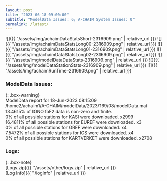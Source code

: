 ```yaml
---
layout: post
title: "2023-06-18 09:00:00"
subtitle: "ModelData Issues: 6; A-CHAIM System Issues: 0"
permalink: /latest/
---
```


![]({{ "/assets/img/achaimDataStatsShort-2316909.png" | relative_url }})
![]({{ "/assets/img/achaimDataStatsLong00-2316909.png" | relative_url }})
![]({{ "/assets/img/achaimDataStatsLong01-2316909.png" | relative_url }})
![]({{ "/assets/img/achaimDataStatsLong02-2316909.png" | relative_url }})
![]({{ "/assets/img/modelDataDataStats-2316909.png" | relative_url }})
![]({{ "/assets/img/modelDataStationStats-2316909.png" | relative_url }})
![]({{ "/assets/img/achaimRunTime-2316909.png" | relative_url }})


### ModelData Issues:  
  
{: .box-warning}  
 ModelData report for 18-Jun-2023 08:15:09   
 /home2/achaim1/A-CHAIM/modelData/2023/169/08/modelData.mat   
 13.4615% of IONO foF2 data is non-zero and finite.   
 0% of all possible stations for KASI were downloaded. x2999   
 16.4811% of all possible stations for EUREF were downloaded. x3   
 0% of all possible stations for GREF were downloaded. x4   
 7.5472% of all possible stations for IGS were downloaded. x4   
 0% of all possible stations for KARTVERKET were downloaded. x2708   
  


### Logs:  
  
{: .box-note}  
[Logs.zip]({{ "/assets/other/logs.zip" | relative_url }})  
[Log Info]({{ "/logInfo" | relative_url }})  
